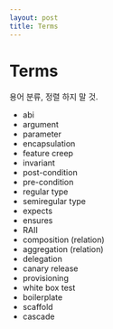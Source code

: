```yaml
---
layout: post
title: Terms
---
```


# Terms
용어 분류, 정렬 하지 말 것.

* abi
* argument
* parameter
* encapsulation
* feature creep
* invariant
* post-condition
* pre-condition
* regular type
* semiregular type
* expects
* ensures
* RAII
* composition (relation)
* aggregation (relation)
* delegation
* canary release
* provisioning
* white box test
* boilerplate
* scaffold
* cascade
